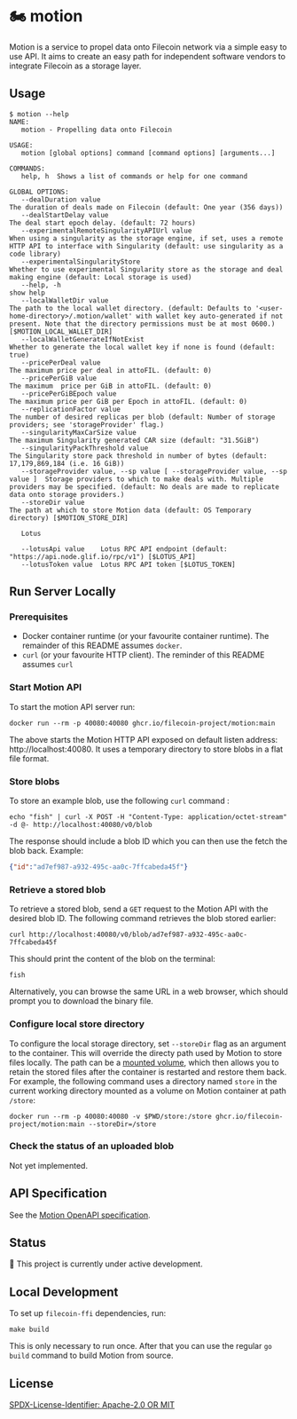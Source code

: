 # :motorcycle: motion

Motion is a service to propel data onto Filecoin network via a simple easy to use API. It aims to create an easy path for independent software vendors to integrate Filecoin as a storage layer.

## Usage

```text
$ motion --help
NAME:
   motion - Propelling data onto Filecoin

USAGE:
   motion [global options] command [command options] [arguments...]

COMMANDS:
   help, h  Shows a list of commands or help for one command

GLOBAL OPTIONS:
   --dealDuration value                                                         The duration of deals made on Filecoin (default: One year (356 days))
   --dealStartDelay value                                                       The deal start epoch delay. (default: 72 hours)
   --experimentalRemoteSingularityAPIUrl value                                  When using a singularity as the storage engine, if set, uses a remote HTTP API to interface with Singularity (default: use singularity as a code library)
   --experimentalSingularityStore                                               Whether to use experimental Singularity store as the storage and deal making engine (default: Local storage is used)
   --help, -h                                                                   show help
   --localWalletDir value                                                       The path to the local wallet directory. (default: Defaults to '<user-home-directory>/.motion/wallet' with wallet key auto-generated if not present. Note that the directory permissions must be at most 0600.) [$MOTION_LOCAL_WALLET_DIR]
   --localWalletGenerateIfNotExist                                              Whether to generate the local wallet key if none is found (default: true)
   --pricePerDeal value                                                         The maximum price per deal in attoFIL. (default: 0)
   --pricePerGiB value                                                          The maximum  price per GiB in attoFIL. (default: 0)
   --pricePerGiBEpoch value                                                     The maximum price per GiB per Epoch in attoFIL. (default: 0)
   --replicationFactor value                                                    The number of desired replicas per blob (default: Number of storage providers; see 'storageProvider' flag.)
   --singularityMaxCarSize value                                                The maximum Singularity generated CAR size (default: "31.5GiB")
   --singularityPackThreshold value                                             The Singularity store pack threshold in number of bytes (default: 17,179,869,184 (i.e. 16 GiB))
   --storageProvider value, --sp value [ --storageProvider value, --sp value ]  Storage providers to which to make deals with. Multiple providers may be specified. (default: No deals are made to replicate data onto storage providers.)
   --storeDir value                                                             The path at which to store Motion data (default: OS Temporary directory) [$MOTION_STORE_DIR]

   Lotus

   --lotusApi value    Lotus RPC API endpoint (default: "https://api.node.glif.io/rpc/v1") [$LOTUS_API]
   --lotusToken value  Lotus RPC API token [$LOTUS_TOKEN]
```

## Run Server Locally

### Prerequisites

* Docker container runtime (or your favourite container runtime). The remainder of this README assumes `docker`.
* `curl` (or your favourite HTTP client). The reminder of this README assumes `curl`

### Start Motion API

To start the motion API server run:

```shell
docker run --rm -p 40080:40080 ghcr.io/filecoin-project/motion:main
```
The above starts the Motion HTTP API exposed on default listen address: http://localhost:40080.
It uses a temporary directory to store blobs in a flat file format.

### Store blobs

To store an example blob, use the following `curl` command :
```shell
echo "fish" | curl -X POST -H "Content-Type: application/octet-stream" -d @- http://localhost:40080/v0/blob
```
The response should include a blob ID which you can then use the fetch the blob back. Example:
```json
{"id":"ad7ef987-a932-495c-aa0c-7ffcabeda45f"}
```

### Retrieve a stored blob

To retrieve a stored blob, send a `GET` request to the Motion API with the desired blob ID.
The following command retrieves the blob stored earlier:

```shell
curl http://localhost:40080/v0/blob/ad7ef987-a932-495c-aa0c-7ffcabeda45f
```
This should print the content of the blob on the terminal:

```
fish
```

Alternatively, you can browse the same URL in a web browser, which should prompt you to download the binary file.

### Configure local store directory

To configure the local storage directory, set `--storeDir` flag as an argument to the container.
This will override the directy path used by Motion to store files locally.
The path can be a [mounted volume](https://docs.docker.com/storage/volumes/), which then allows you to retain the stored files after the container
is restarted and restore them back. For example, the following command uses a directory named `store` in the current working directory mounted as a volume on Motion container at path `/store`:

```shell
docker run --rm -p 40080:40080 -v $PWD/store:/store ghcr.io/filecoin-project/motion:main --storeDir=/store
```

### Check the status of an uploaded blob

Not yet implemented.

## API Specification

See the [Motion OpenAPI specification](openapi.yaml).

## Status

:construction: This project is currently under active development.

## Local Development

To set up `filecoin-ffi` dependencies, run:

```shell
make build
```

This is only necessary to run once. After that you can use the regular `go build` command to build Motion from source.

## License

[SPDX-License-Identifier: Apache-2.0 OR MIT](LICENSE.md)
